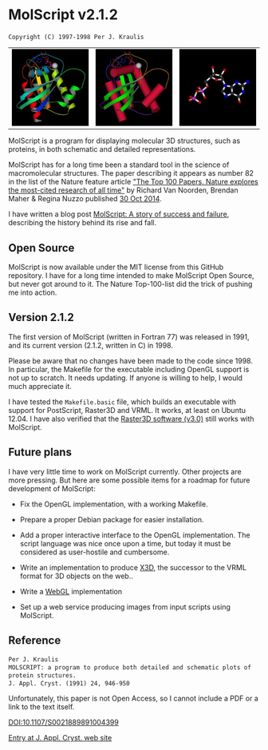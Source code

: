 MolScript v2.1.2
================

    Copyright (C) 1997-1998 Per J. Kraulis

<table>
  <tr>
    <td>
      <img src="doc/images/ras_std.jpg" title="ras_std">
    </td>
    <td>
      <img src="doc/images/ras_cyl.jpg" title="ras_cyl">
    </td>
    <td>
      <img src="doc/images/ras_gdp_balls.jpg" title="ras_gdp_balls">
    </td>
  </tr>
</table>

MolScript is a program for displaying molecular 3D structures, such as
proteins, in both schematic and detailed representations.

MolScript has for a long time been a standard tool in the science of
macromolecular structures. The paper describing it appears as number
82 in the list of the Nature feature article ["The Top 100
Papers. Nature explores the most-cited research of all
time"](http://www.nature.com/news/the-top-100-papers-1.16224) by
Richard Van Noorden, Brendan Maher & Regina Nuzzo published [30 Oct
2014](http://www.nature.com/nature/journal/v514/n7524/index.html).

I have written a blog post [MolScript: A story of success and
failure](http://kraulis.wordpress.com/2014/11/03/molscript-a-story-of-success-and-failure/),
describing the history behind its rise and fall.

Open Source
-----------

MolScript is now available under the MIT license from this GitHub
repository. I have for a long time intended to make MolScript Open
Source, but never got around to it. The Nature Top-100-list did the
trick of pushing me into action.

Version 2.1.2
-------------

The first version of MolScript (written in Fortran 77) was released in
1991, and its current version (2.1.2, written in C) in 1998.

Please be aware that no changes have been made to the code since
1998. In particular, the Makefile for the executable including OpenGL
support is not up to scratch. It needs updating. If anyone is willing to
help, I would much appreciate it.

I have tested the `Makefile.basic` file, which builds an executable
with support for PostScript, Raster3D and VRML. It works, at least on
Ubuntu 12.04. I have also verified that the [Raster3D software
(v3.0)](http://skuld.bmsc.washington.edu/raster3d/html/raster3d.html)
still works with MolScript.

Future plans
------------

I have very little time to work on MolScript currently. Other projects
are more pressing. But here are some possible items for a roadmap for
future development of MolScript:

* Fix the OpenGL implementation, with a working Makefile.

* Prepare a proper Debian package for easier installation.

* Add a proper interactive interface to the OpenGL implementation. The
  script language was nice once upon a time, but today it must be
  considered as user-hostile and cumbersome.

* Write an implementation to produce
  [X3D](http://www.web3d.org/x3d/what-x3d), the successor to the VRML
  format for 3D objects on the web..

* Write a [WebGL](http://en.wikipedia.org/wiki/WebGL) implementation

* Set up a web service producing images from input scripts using MolScript.


Reference
---------

    Per J. Kraulis
    MOLSCRIPT: a program to produce both detailed and schematic plots of
    protein structures.
    J. Appl. Cryst. (1991) 24, 946-950

Unfortunately, this paper is not Open Access, so I cannot include a
PDF or a link to the text itself.

[DOI:10.1107/S0021889891004399](http://dx.doi.org/10.1107/S0021889891004399)

[Entry at J. Appl. Cryst. web site](http://scripts.iucr.org/cgi-bin/paper?S0021889891004399)

